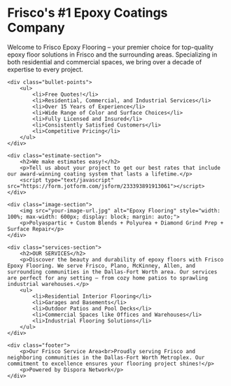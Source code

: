<!DOCTYPE html>
<html>
<head>
    <title>Frisco Epoxy Flooring</title>
    <link rel="stylesheet" type="text/css" href="style.css">
</head>
<body>
    <div class="header">
        <h1>Frisco's #1 Epoxy Coatings Company</h1>
        <p class="subheader">Welcome to Frisco Epoxy Flooring – your premier choice for top-quality epoxy floor solutions in Frisco and the surrounding areas. Specializing in both residential and commercial spaces, we bring over a decade of expertise to every project.</p>
    </div>

    <div class="bullet-points">
        <ul>
            <li>Free Quotes!</li>
            <li>Residential, Commercial, and Industrial Services</li>
            <li>Over 15 Years of Experience</li>
            <li>Wide Range of Color and Surface Choices</li>
            <li>Fully Licensed and Insured</li>
            <li>Consistently Satisfied Customers</li>
            <li>Competitive Pricing</li>
        </ul>
    </div>

    <div class="estimate-section">
        <h2>We make estimates easy!</h2>
        <p>Tell us about your project to get our best rates that include our award-winning coating system that lasts a lifetime.</p>
        <script type="text/javascript" src="https://form.jotform.com/jsform/233393891913061"></script>
    </div>

    <div class="image-section">
        <img src="your-image-url.jpg" alt="Epoxy Flooring" style="width: 100%; max-width: 600px; display: block; margin: auto;">
        <p>Polyaspartic + Custom Blends + Polyurea + Diamond Grind Prep + Surface Repair</p>
    </div>

    <div class="services-section">
        <h2>OUR SERVICES</h2>
        <p>Discover the beauty and durability of epoxy floors with Frisco Epoxy Flooring. We serve Frisco, Plano, McKinney, Allen, and surrounding communities in the Dallas-Fort Worth area. Our services are perfect for any setting – from cozy home patios to sprawling industrial warehouses.</p>
        <ul>
            <li>Residential Interior Flooring</li>
            <li>Garages and Basements</li>
            <li>Outdoor Patios and Pool Decks</li>
            <li>Commercial Spaces like Offices and Warehouses</li>
            <li>Industrial Flooring Solutions</li>
        </ul>
    </div>

    <div class="footer">
        <p>Our Frisco Service Area<br>Proudly serving Frisco and neighboring communities in the Dallas-Fort Worth Metroplex. Our commitment to excellence ensures your flooring project shines!</p>
        <p>Powered by Dispora Network</p>
    </div>
</body>
</html>

